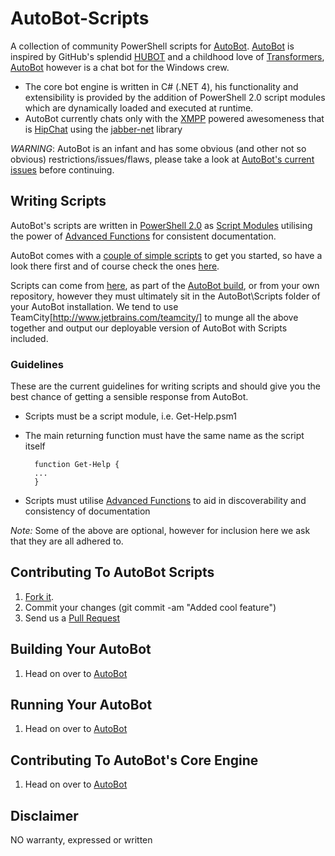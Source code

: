 # AutoBot-Scripts
A collection of community PowerShell scripts for [AutoBot](https://github.com/lholman/AutoBot).
[AutoBot](https://github.com/lholman/AutoBot) is inspired by GitHub's splendid [HUBOT](http://hubot.github.com/) and a childhood love of [Transformers](http://en.wikipedia.org/wiki/Autobot), [AutoBot](https://github.com/lholman/AutoBot) however is a chat bot for the Windows crew. 

+ The core bot engine is written in C# (.NET 4), his functionality and extensibility is provided by the addition of PowerShell 2.0 script modules which are dynamically loaded and executed at runtime.
+ AutoBot currently chats only with the [XMPP](http://xmpp.org/about-xmpp/) powered awesomeness that is [HipChat](http://www.hipchat.com) using the [jabber-net](http://code.google.com/p/jabber-net/) library

_WARNING_: AutoBot is an infant and has some obvious (and other not so obvious) restrictions/issues/flaws, please take a look at [AutoBot's current issues](https://github.com/lholman/AutoBot/issues?labels=AutoBot.Engine&sort=created&direction=desc&state=open&page=1) before continuing.

## Writing Scripts
AutoBot's scripts are written in [PowerShell 2.0](http://en.wikipedia.org/wiki/Windows_PowerShell) as [Script Modules](http://msdn.microsoft.com/en-us/library/windows/desktop/dd878340(v=vs.85).aspx) utilising the power of [Advanced Functions](http://technet.microsoft.com/en-us/magazine/hh413265.aspx) for consistent documentation. 

AutoBot comes with a [couple of simple scripts](https://github.com/lholman/AutoBot/tree/master/src/AutoBot.Cmd/Scripts) to get you started, so have a look there first and of course check the ones [here](https://github.com/lholman/AutoBot-Scripts/src).

Scripts can come from [here](https://github.com/lholman/AutoBot-Scripts), as part of the [AutoBot build](https://github.com/lholman/AutoBot), or from your own repository, however they must ultimately sit in the AutoBot\Scripts folder of your AutoBot installation.  We tend to use TeamCity[http://www.jetbrains.com/teamcity/] to munge all the above together and output our deployable version of AutoBot with Scripts included. 
 
### Guidelines
These are the current guidelines for writing scripts and should give you the best chance of getting a sensible response from AutoBot.

+ Scripts must be a script module, i.e. Get-Help.psm1
+ The main returning function must have the same name as the script itself

		function Get-Help {
		...
		}
	
+ Scripts must utilise [Advanced Functions](http://technet.microsoft.com/en-us/magazine/hh413265.aspx) to aid in discoverability and consistency of documentation

_Note:_ Some of the above are optional, however for inclusion here we ask that they are all adhered to.
	
## Contributing To AutoBot Scripts
1. [Fork it](http://help.github.com/fork-a-repo/).
1. Commit your changes (git commit -am "Added cool feature")
1. Send us a [Pull Request](http://help.github.com/send-pull-requests/)

## Building Your AutoBot 
1. Head on over to [AutoBot](https://github.com/lholman/AutoBot/blob/master/README.markdown)

## Running Your AutoBot
1. Head on over to [AutoBot](https://github.com/lholman/AutoBot/blob/master/README.markdown)

## Contributing To AutoBot's Core Engine
1. Head on over to [AutoBot](https://github.com/lholman/AutoBot/blob/master/README.markdown)

## Disclaimer
NO warranty, expressed or written